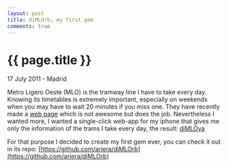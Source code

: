 ```yaml
---
layout: post
title: diMLOrb, my first gem
comments: true
---
```


{{ page.title }}
================

<p class="meta">17 July 2011 - Madrid</p>

Metro Ligero Oeste (MLO) is the tramway line I have to take every day. Knowing its timetables is extremely important, especially on weekends when you may have to wait 20 minutes if you miss one. They have recently made a [web page](http://www.dimlo.es) which is not awesome but does the job. Nevertheless I wanted more, I wanted a single-click web-app for my iphone that gives me only the information of the trams I take every day, the result: [diMLOya](http://dimloya.heroku.com/)

For that purpose I decided to create my first gem ever, you can check it out in its repo: [https://github.com/ariera/diMLOrb](https://github.com/ariera/diMLOrb)
